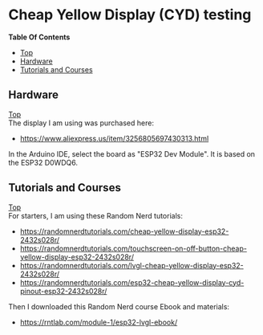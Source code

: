 # Cheap Yellow Display (CYD) testing

**Table Of Contents**
* [Top](#cheap-yellow-display-(cyd)-testing "Top")
* [Hardware](#hardware "Hardware")
* [Tutorials and Courses](#tutorials-and-courses "Tutorials and Courses")

## Hardware
[Top](#cheap-yellow-display-(cyd)-testing "Top")<br>
The display I am using was purchased here:
- https://www.aliexpress.us/item/3256805697430313.html

In the Arduino IDE, select the board as "ESP32 Dev Module". It is based on the ESP32 D0WDQ6.

## Tutorials and Courses
[Top](#cheap-yellow-display-(cyd)-testing "Top")<br>
For starters, I am using these Random Nerd tutorials:
- https://randomnerdtutorials.com/cheap-yellow-display-esp32-2432s028r/
- https://randomnerdtutorials.com/touchscreen-on-off-button-cheap-yellow-display-esp32-2432s028r/
- https://randomnerdtutorials.com/lvgl-cheap-yellow-display-esp32-2432s028r/
- https://randomnerdtutorials.com/esp32-cheap-yellow-display-cyd-pinout-esp32-2432s028r/

Then I downloaded this Random Nerd course Ebook and materials:
- https://rntlab.com/module-1/esp32-lvgl-ebook/
